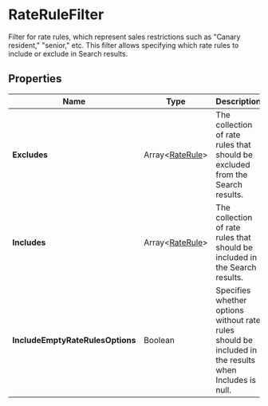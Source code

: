 # RateRuleFilter

Filter for rate rules, which represent sales restrictions such as "Canary resident," "senior," etc.
This filter allows specifying which rate rules to include or exclude in Search results.

## Properties

| Name | Type | Description |
|------|------|-------------|
| **Excludes** | Array&lt;[RateRule](/docs/apis/for-sellers/connectors-pull-developers-api/api-reference/raterule)&gt; | The collection of rate rules that should be excluded from the Search results. |
| **Includes** | Array&lt;[RateRule](/docs/apis/for-sellers/connectors-pull-developers-api/api-reference/raterule)&gt; | The collection of rate rules that should be included in the Search results. |
| **IncludeEmptyRateRulesOptions** | Boolean | Specifies whether options without rate rules should be included in the results when Includes is null. |
